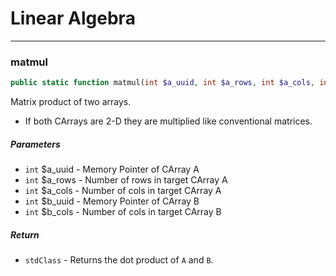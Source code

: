 # Linear Algebra

---

### matmul
```php
public static function matmul(int $a_uuid, int $a_rows, int $a_cols, int $b_uuid, int $b_cols);
```
Matrix product of two arrays.

- If both CArrays are 2-D they are multiplied like conventional matrices.

##### Parameters

- `int` $a_uuid - Memory Pointer of CArray A
- `int` $a_rows - Number of rows in target CArray A
- `int` $a_cols - Number of cols in target CArray A
- `int` $b_uuid - Memory Pointer of CArray B
- `int` $b_cols - Number of cols in target CArray B

##### Return

- `stdClass` - Returns the dot product of `A` and `B`.


